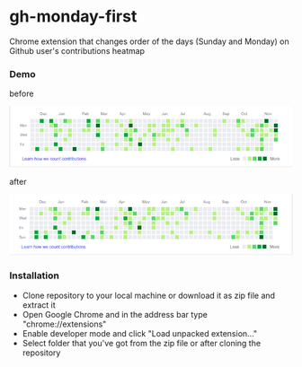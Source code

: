 # gh-monday-first
Chrome extension that changes order of the days (Sunday and Monday) on Github user's contributions heatmap

### Demo


before


![before](https://github.com/zsevic/gh-monday-first/blob/master/images/before.png)


after


![after](https://github.com/zsevic/gh-monday-first/blob/master/images/after.png)

### Installation
* Clone repository to your local machine or download it as zip file and extract it
* Open Google Chrome and in the address bar type "chrome://extensions"
* Enable developer mode and click "Load unpacked extension..."
* Select folder that you've got from the zip file or after cloning the repository
